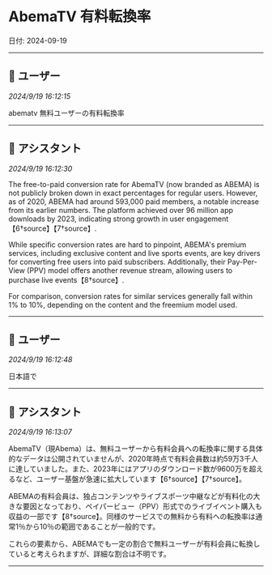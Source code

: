 # AbemaTV 有料転換率

日付: 2024-09-19

---

## 👤 ユーザー
*2024/9/19 16:12:15*

abematv 無料ユーザーの有料転換率

---

## 🤖 アシスタント
*2024/9/19 16:12:30*

The free-to-paid conversion rate for AbemaTV (now branded as ABEMA) is not publicly broken down in exact percentages for regular users. However, as of 2020, ABEMA had around 593,000 paid members, a notable increase from its earlier numbers. The platform achieved over 96 million app downloads by 2023, indicating strong growth in user engagement【6†source】【7†source】.

While specific conversion rates are hard to pinpoint, ABEMA's premium services, including exclusive content and live sports events, are key drivers for converting free users into paid subscribers. Additionally, their Pay-Per-View (PPV) model offers another revenue stream, allowing users to purchase live events【8†source】.

For comparison, conversion rates for similar services generally fall within 1% to 10%, depending on the content and the freemium model used.

---

## 👤 ユーザー
*2024/9/19 16:12:48*

日本語で

---

## 🤖 アシスタント
*2024/9/19 16:13:07*

AbemaTV（現Abema）は、無料ユーザーから有料会員への転換率に関する具体的なデータは公開されていませんが、2020年時点で有料会員数は約59万3千人に達していました。また、2023年にはアプリのダウンロード数が9600万を超えるなど、ユーザー基盤が急速に拡大しています【6†source】【7†source】。

ABEMAの有料会員は、独占コンテンツやライブスポーツ中継などが有料化の大きな要因となっており、ペイパービュー（PPV）形式でのライブイベント購入も収益の一部です【8†source】。同様のサービスでの無料から有料への転換率は通常1％から10％の範囲であることが一般的です。

これらの要素から、ABEMAでも一定の割合で無料ユーザーが有料会員に転換していると考えられますが、詳細な割合は不明です。

---
